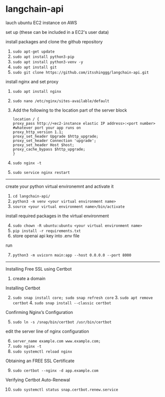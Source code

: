 # langchain-api

lauch ubuntu EC2 instance on AWS

set up (these can be included in a EC2's user data)

install packages and clone the github repository

1. `sudo apt-get update`
2. `sudo apt install python3-pip`
3. `sudo apt install python3-venv -y`
4. `sudo apt install git`
5. `sudo git clone https://github.com/itsshinggg/langchain-api.git`

install nginx and set proxy

1. `sudo apt install nginx`
2. `sudo nano /etc/nginx/sites-available/default`
3. Add the following to the location part of the server block

   ```
   location / {
   proxy_pass http://<ec2-instance elastic IP address>:<port number> #whatever port your app runs on
   proxy_http_version 1.1;
   proxy_set_header Upgrade $http_upgrade;
   proxy_set_header Connection 'upgrade';
   proxy_set_header Host $host;
   proxy_cache_bypass $http_upgrade;
   }
   ```

4. `sudo nginx -t`
5. `sudo service nginx restart`

---

create your python virtual environemnt and activate it

1. `cd langchain-api/`
2. `python3 -m venv <your virtual environment name>`
3. `source <your virtual environment name>/bin/activate`

install required packages in the virtual environment

4. `sudo chown -R ubuntu:ubuntu <your virtual environment name>`
5. `pip install -r requirements.txt`
6. store openai api key into .env file

run

7. `python3 -m uvicorn main:app --host 0.0.0.0 --port 8000`

---

Installing Free SSL using Certbot

1. create a domain

Installing Certbot

2. `sudo snap install core; sudo snap refresh core` 3. `sudo apt remove certbot` 4. `sudo snap install --classic certbot`

Confirming Nginx’s Configuration

5. `sudo ln -s /snap/bin/certbot /usr/bin/certbot`

edit the server line of nginx configuration

6. `server_name example.com www.example.com;`
7. `sudo nginx -t`
8. `sudo systemctl reload nginx`

Obtaining an FREE SSL Certificate

9. `sudo certbot --nginx -d app.example.com `

Verifying Certbot Auto-Renewal

10. `sudo systemctl status snap.certbot.renew.service`

```

```
